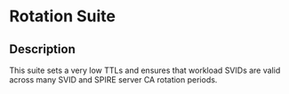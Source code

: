 # Rotation Suite

## Description

This suite sets a very low TTLs and ensures that workload SVIDs are valid
across many SVID and SPIRE server CA rotation periods.
